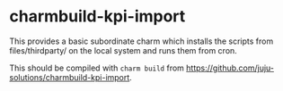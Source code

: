 # charmbuild-kpi-import

This provides a basic subordinate charm which installs the scripts from
files/thirdparty/ on the local system and runs them from cron.

This should be compiled with `charm build` from https://github.com/juju-solutions/charmbuild-kpi-import.
